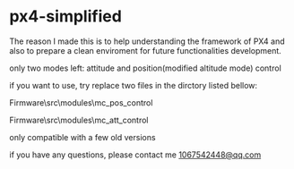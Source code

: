 # px4-simplified  

The reason I made this is to help understanding the framework of PX4 and also to prepare a clean enviroment for future functionalities development.    

only two modes left: attitude and position(modified altitude mode) control   

if you want to use, try replace two files in the dirctory listed bellow:  

Firmware\src\modules\mc_pos_control 

Firmware\src\modules\mc_att_control 

only compatible with a few old versions  

if you have any questions, please contact me 1067542448@qq.com
  
